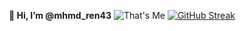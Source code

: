  <p align="center">
<b>👋 Hi, I’m @mhmd_ren43</b>
   <img src="haerin.gif" alt="That's Me">
  <a href="https://git.io/streak-stats"><img src="https://streak-stats.demolab.com?user=ChocoRin43&theme=dark&hide_border=true&short_numbers=true" alt="GitHub Streak" /></a>
  </p>
